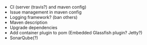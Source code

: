 * CI (server (travis?) and maven config)
* Issue management in maven config
* Logging framework? (ban others)
* Maven description
* Upgrade dependencies
* Add container plugin to pom (Embedded Glassfish plugin? Jetty?)
* SonarQube(?)
